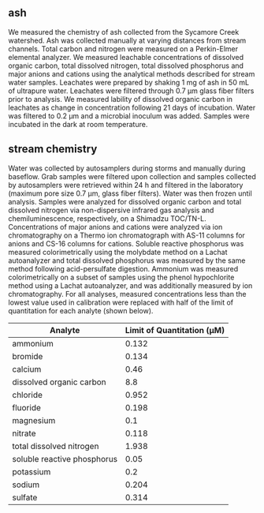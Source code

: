 ## ash

We measured the chemistry of ash collected from the Sycamore Creek watershed. Ash was collected manually at varying distances from stream channels. Total carbon and nitrogen were measured on a Perkin-Elmer elemental analyzer. We measured leachable concentrations of dissolved organic carbon, total dissolved nitrogen, total dissolved phosphorus and major anions and cations using the analytical methods described for stream water samples. Leachates were prepared by shaking 1 mg of ash in 50 mL of ultrapure water. Leachates were filtered through 0.7 μm glass fiber filters prior to analysis. We measured lability of dissolved organic carbon in leachates as change in concentration following 21 days of incubation. Water was filtered to 0.2 μm and a microbial inoculum was added. Samples were incubated in the dark at room temperature.

## stream chemistry

Water was collected by autosamplers during storms and manually during baseflow. Grab samples were filtered upon collection and samples collected by autosamplers were retrieved within 24 h and filtered in the laboratory (maximum pore size 0.7 μm, glass fiber filters). Water was then frozen until analysis. Samples were analyzed for dissolved organic carbon and total dissolved nitrogen via non-dispersive infrared gas analysis and chemiluminescence, respectively, on a Shimadzu TOC/TN-L. Concentrations of major anions and cations were analyzed via ion chromatography on a Thermo ion chromatograph with AS-11 columns for anions and CS-16 columns for cations. Soluble reactive phosphorus was measured colorimetrically using the molybdate method on a Lachat autoanalyzer and total dissolved phosphorus was measured by the same method following acid-persulfate digestion. Ammonium was measured colorimetrically on a subset of samples using the phenol hypochlorite method using a Lachat autoanalyzer, and was additionally measured by ion chromatography. For all analyses, measured concentrations less than the lowest value used in calibration were replaced with half of the limit of quantitation for each analyte (shown below).

| Analyte                     | Limit of Quantitation (μM) |
|----------------------------|-----------------------------|
| ammonium                   | 0.132                       |
| bromide                    | 0.134                       |
| calcium                    | 0.46                        |
| dissolved organic carbon   | 8.8                         |
| chloride                   | 0.952                       |
| fluoride                   | 0.198                       |
| magnesium                  | 0.1                         |
| nitrate                    | 0.118                       |
| total dissolved nitrogen   | 1.938                       |
| soluble reactive phosphorus| 0.05                        |
| potassium                  | 0.2                         |
| sodium                     | 0.204                       |
| sulfate                    | 0.314                       |


